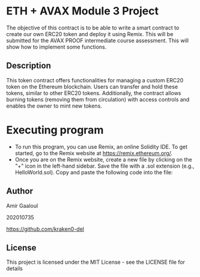 # ETH + AVAX Module 3 Project

The objective of this contract is to be able to write a smart contract to create our own ERC20 token and deploy it using Remix. This will be submitted for the AVAX PROOF intermediate course assessment. This will show how to implement some functions.

## Description

This token contract offers functionalities for managing a custom ERC20 token on the Ethereum blockchain. Users can transfer and hold these tokens, similar to other ERC20 tokens. Additionally, the contract allows burning tokens (removing them from circulation) with access controls and enables the owner to mint new tokens.

# Executing program

* To run this program, you can use Remix, an online Solidity IDE. To get started, go to the Remix website at https://remix.ethereum.org/.
* Once you are on the Remix website, create a new file by clicking on the "+" icon in the left-hand sidebar. Save the file with a .sol extension (e.g., HelloWorld.sol). Copy and paste the following code into the file:

## Author

Amir Gaaloul 

202010735

https://github.com/kraken0-del

## License

This project is licensed under the MIT License - see the LICENSE file for details
